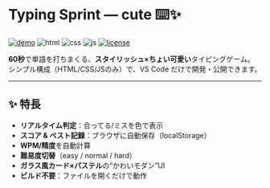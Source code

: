 # Typing Sprint — cute ⌨️✨

[![demo](https://img.shields.io/badge/demo-online-brightgreen)](https://shimarin0815.github.io/typing-cute/)
![html](https://img.shields.io/badge/HTML-5-E34F26)
![css](https://img.shields.io/badge/CSS-3-1572B6)
![js](https://img.shields.io/badge/JavaScript-ES6-F7DF1E)
[![license](https://img.shields.io/badge/License-MIT-blue.svg)](#license)

**60秒**で単語を打ちまくる、**スタイリッシュ×ちょい可愛い**タイピングゲーム。  
シンプル構成（HTML/CSS/JSのみ）で、VS Code だけで開発・公開できます。


---

## ✨ 特長
- **リアルタイム判定**：合ってる/ミスを色で表示
- **スコア & ベスト記録**：ブラウザに自動保存（localStorage）
- **WPM/精度**を自動計算
- **難易度切替**（easy / normal / hard）
- **ガラス風カード×パステル**の“かわいモダン”UI
- **ビルド不要**：ファイルを開くだけで動作
